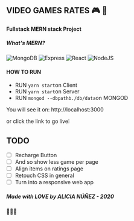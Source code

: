 ## VIDEO GAMES RATES 🎮 📶

#### Fullstack MERN stack Project

##### What's MERN?

![MongoDB](https://img.shields.io/badge/mongo-DB-yellowgreen)
![Express](https://img.shields.io/badge/-express-grey)
![React](https://img.shields.io/badge/-react-blue)
![NodeJS](https://img.shields.io/badge/node-.js-green)

#### HOW TO RUN

* RUN `yarn start`on Client
* RUN `yarn start`on Server
* RUN `mongod --dbpathb./db/data`on MONGOD

You will see it on:
http://localhost:3000

or click the link to go live❕

## TODO

- [ ] Recharge Button
- [ ] And so show less game per page
- [ ] Align items on ratings page
- [ ] Retouch CSS in general
- [ ] Turn into a responsive web app

##### Made with LOVE by ALICIA NÚÑEZ - 2020 
🤍🤍🤍
